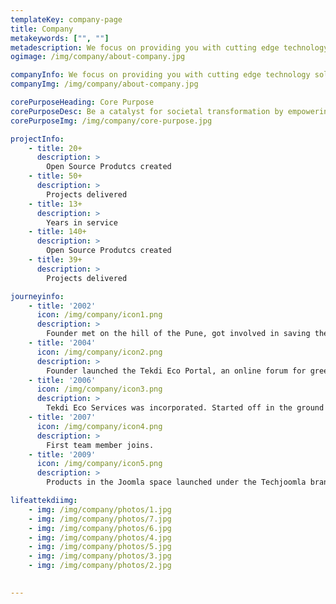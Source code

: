 ```yaml
---
templateKey: company-page
title: Company
metakeywords: ["", ""]
metadescription: We focus on providing you with cutting edge technology solutions. Our emphasis is on using Open Source technologies in order to deliver the most cost effective, secure & up-to-date solutions & enabling you with the tools to take your business to the next level.
ogimage: /img/company/about-company.jpg

companyInfo: We focus on providing you with cutting edge technology solutions. Our emphasis is on using Open Source technologies in order to deliver the most cost effective, secure & up-to-date solutions & enabling you with the tools to take your business to the next level.
companyImg: /img/company/about-company.jpg

corePurposeHeading: Core Purpose
corePurposeDesc: Be a catalyst for societal transformation by empowering organisations and individuals with technology
corePurposeImg: /img/company/core-purpose.jpg

projectInfo:
    - title: 20+
      description: >
        Open Source Produtcs created
    - title: 50+
      description: >
        Projects delivered
    - title: 13+
      description: >
        Years in service
    - title: 140+
      description: >
        Open Source Produtcs created
    - title: 39+
      description: >
        Projects delivered

journeyinfo:
    - title: '2002'
      icon: /img/company/icon1.png
      description: >
        Founder met on the hill of the Pune, got involved in saving the hills and green cover from commercial motives.
    - title: '2004'
      icon: /img/company/icon2.png
      description: >
        Founder launched the Tekdi Eco Portal, an online forum for green activities to discuss ideas.
    - title: '2006'
      icon: /img/company/icon3.png
      description: >
        Tekdi Eco Services was incorporated. Started off in the ground floor of Parth's house. 
    - title: '2007'
      icon: /img/company/icon4.png
      description: >
        First team member joins.
    - title: '2009'
      icon: /img/company/icon5.png
      description: >
        Products in the Joomla space launched under the Techjoomla brand.

lifeattekdiimg:
    - img: /img/company/photos/1.jpg
    - img: /img/company/photos/7.jpg
    - img: /img/company/photos/6.jpg
    - img: /img/company/photos/4.jpg
    - img: /img/company/photos/5.jpg
    - img: /img/company/photos/3.jpg
    - img: /img/company/photos/2.jpg
    

---
```


